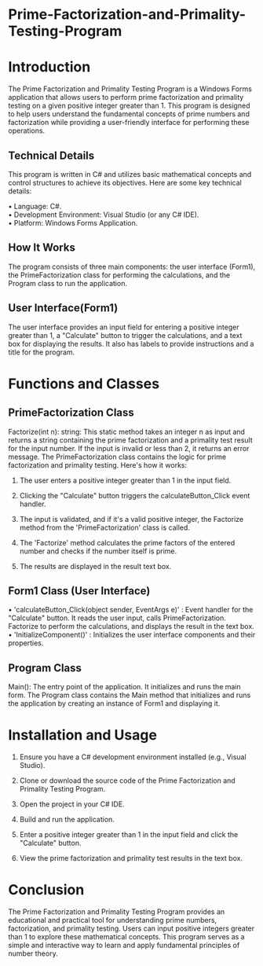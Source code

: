 # Prime-Factorization-and-Primality-Testing-Program

# Introduction
The Prime Factorization and Primality Testing Program is a Windows Forms application that allows users to perform prime factorization and primality testing on a given positive integer greater than 1. This program is designed to help users understand the fundamental concepts of prime numbers and factorization while providing a user-friendly interface for performing these operations.

## Technical Details
This program is written in C# and utilizes basic mathematical concepts and control structures to achieve its objectives. Here are some key technical details:

• Language: C#.<br />
• Development Environment: Visual Studio (or any C# IDE).<br />
• Platform: Windows Forms Application.<br />

## How It Works
The program consists of three main components: the user interface (Form1), the PrimeFactorization class for performing the calculations, and the Program class to run the application.

## User Interface(Form1)
The user interface provides an input field for entering a positive integer greater than 1, a "Calculate" button to trigger the calculations, and a text box for displaying the results. It also has labels to provide instructions and a title for the program.

# Functions and Classes
## PrimeFactorization Class
Factorize(int n): string: This static method takes an integer n as input and returns a string containing the prime factorization and a primality test result for the input number. If the input is invalid or less than 2, it returns an error message.
The PrimeFactorization class contains the logic for prime factorization and primality testing. Here's how it works:

1. The user enters a positive integer greater than 1 in the input field.

2. Clicking the "Calculate" button triggers the calculateButton_Click event handler.

3. The input is validated, and if it's a valid positive integer, the Factorize method from the 'PrimeFactorization' class is called.

4. The 'Factorize' method calculates the prime factors of the entered number and checks if the number itself is prime.

5. The results are displayed in the result text box.

## Form1 Class (User Interface)
• 'calculateButton_Click(object sender, EventArgs e)' : Event handler for the "Calculate" button. It reads the user input, calls PrimeFactorization. Factorize to perform the calculations, and displays the result in the text box.
• 'InitializeComponent()' : Initializes the user interface components and their properties.

## Program Class
Main(): The entry point of the application. It initializes and runs the main form.
The Program class contains the Main method that initializes and runs the application by creating an instance of Form1 and displaying it.

# Installation and Usage
1. Ensure you have a C# development environment installed (e.g., Visual Studio).

2. Clone or download the source code of the Prime Factorization and Primality Testing Program.

3. Open the project in your C# IDE.

4. Build and run the application.

5. Enter a positive integer greater than 1 in the input field and click the "Calculate" button.

6. View the prime factorization and primality test results in the text box.

# Conclusion
The Prime Factorization and Primality Testing Program provides an educational and practical tool for understanding prime numbers, factorization, and primality testing. Users can input positive integers greater than 1 to explore these mathematical concepts. This program serves as a simple and interactive way to learn and apply fundamental principles of number theory.
